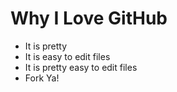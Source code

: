 # Why I Love GitHub

* It is pretty
* It is easy to edit files
* It is pretty easy to edit files
* Fork Ya!